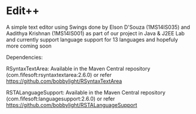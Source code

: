 # Edit++
A simple text editor using Swings done by Elson D'Souza (1MS14IS035) and Aadithya Krishnan (1MS14IS001) as part of our project in Java & J2EE Lab and currently support language support for 13 languages and hopefuly more coming soon

Dependencies:

RSyntaxTextArea: Available in the Maven Central repository (com.fifesoft:rsyntaxtextarea:2.6.0) or refer https://github.com/bobbylight/RSyntaxTextArea

RSTALanguageSupport: Available in the Maven Central repository (com.fifesoft:languagesupport:2.6.0) or refer https://github.com/bobbylight/RSTALanguageSupport
